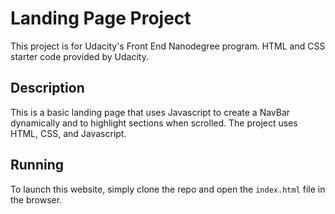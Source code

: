 # Landing Page Project


This project is for Udacity's Front End Nanodegree program. HTML and CSS starter code provided by Udacity.

## Description

This is a basic landing page that uses Javascript to create a NavBar dynamically and to highlight sections when scrolled. The project uses HTML, CSS, and Javascript.


## Running
To launch this website, simply clone the repo and open the `index.html` file in the browser. 


